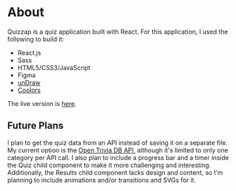 # About
Quizzap is a quiz application built with React. For this application, I used the following to build it:
- React.js
- Sass
- HTML5/CSS3/JavaScript
- Figma
- [unDraw](https://undraw.co/)
- [Coolors](https://coolors.co/0b0a0a-f3f8f2-3581b8-fcb07e-dee2d6)

The live version is [here](https://azriellep.github.io/quizzap/).

## Future Plans
I plan to get the quiz data from an API instead of saving it on a separate file. My current option is the [Open Trivia DB API](https://opentdb.com/api_config.php), although it's limited to only one category per API call. I also plan to include a progress bar and a timer inside the Quiz child component to make it more challenging and interesting. Additionally, the Results child component lacks design and content, so I'm planning to include animations and/or transitions and SVGs for it.

